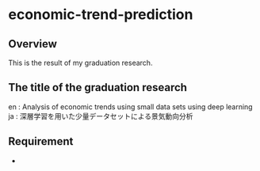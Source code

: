# economic-trend-prediction

## Overview
This is the result of my graduation research.

## The title of the graduation research
en : Analysis of economic trends using small data sets using deep learning
ja : 深層学習を用いた少量データセットによる景気動向分析

## Requirement
* 
